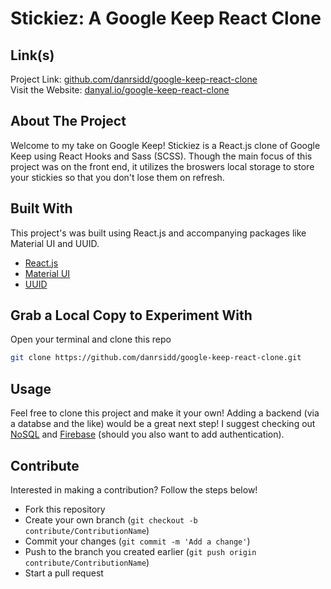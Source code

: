 # Stickiez: A Google Keep React Clone

## Link(s) 

Project Link: [github.com/danrsidd/google-keep-react-clone](https://github.com/danrsidd/google-keep-react-clone)\
Visit the Website: [danyal.io/google-keep-react-clone](https://danyal.io/google-keep-react-clone/)

## About The Project

Welcome to my take on Google Keep! Stickiez is a React.js clone of Google Keep using React Hooks and Sass (SCSS). Though the main focus of this project was on the front end, it utilizes the broswers local storage to store your stickies so that you don't lose them on refresh.

## Built With

This project's was built using React.js and accompanying packages like Material UI and UUID.

* [React.js](https://reactjs.org)
* [Material UI](https://material-ui.com)
* [UUID](https://www.npmjs.com/package/uuid)

## Grab a Local Copy to Experiment With

Open your terminal and clone this repo
   ```sh
   git clone https://github.com/danrsidd/google-keep-react-clone.git
   ```

## Usage

Feel free to clone this project and make it your own! Adding a backend (via a databse and the like) would be a great next step! I suggest checking out [NoSQL](https://www.mongodb.com/nosql-explained) and [Firebase](https://firebase.google.com) (should you also want to add authentication).

## Contribute

Interested in making a contribution? Follow the steps below!

- Fork this repository
- Create your own branch (`git checkout -b contribute/ContributionName`)
- Commit your changes (`git commit -m 'Add a change'`)
- Push to the branch you created earlier (`git push origin contribute/ContributionName`)
- Start a pull request
